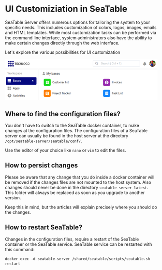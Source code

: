 # UI Customiziation in SeaTable

SeaTable Server offers numerous options for tailoring the system to your specific needs. This includes customization of colors, logos, images, emails and HTML templates. While most customization tasks can be performed via the command line interface, system administrators also have the ability to make certain changes directly through the web interface.

Let's explore the various possibilities for UI customization

![SeaTable Customization](../assets/images/seatable-customization.png)

## Where to find the configuration files?

You don't have to switch to the SeaTable docker container, to make changes at the configuration files. The configuration files of a SeaTable server can usually be found in the host server at the directory `/opt/seatable-server/seatable/conf/`.

Use the editor of your choice like `nano` or `vim` to edit the files.

## How to persist changes

Please be aware that any change that you do inside a docker container will be removed if the changes files are not mounted to the host system.
Also changes should never be done in the directory `seatable-server-latest`. This folder will always be replaced as soon as you upgrade to another version.

Keep this in mind, but the articles will explain precisely where you should do the changes.

## How to restart SeaTable?

Changes in the configuration files, require a restart of the SeaTable container or the SeaTable service.
SeaTable service can be restarted with this command:

```
docker exec -d seatable-server /shared/seatable/scripts/seatable.sh restart
```
